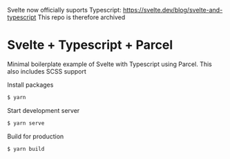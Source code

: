 Svelte now officially suports Typescript: https://svelte.dev/blog/svelte-and-typescript
This repo is therefore archived

# Svelte + Typescript + Parcel

Minimal boilerplate example of Svelte with Typescript using Parcel. This also includes SCSS support

Install packages
```bash
$ yarn
```

Start development server
```bash
$ yarn serve
```

Build for production
```bash
$ yarn build
```
